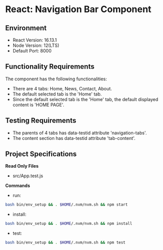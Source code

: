 # React: Navigation Bar Component

## Environment 

- React Version: 16.13.1
- Node Version: 12(LTS)
- Default Port: 8000

## Functionality Requirements

The component has the following functionalities:

- There are 4 tabs: Home, News, Contact, About.
- The default selected tab is the 'Home' tab.
- Since the default selected tab is the 'Home' tab, the default displayed content is 'HOME PAGE'.

## Testing Requirements

- The parents of 4 tabs has data-testid attribute 'navigation-tabs'.
- The content section has data-testid attribute 'tab-content'.

## Project Specifications

**Read Only Files**
- src/App.test.js

**Commands**
- run: 
```bash
bash bin/env_setup && . $HOME/.nvm/nvm.sh && npm start
```
- install: 
```bash
bash bin/env_setup && . $HOME/.nvm/nvm.sh && npm install
```
- test: 
```bash
bash bin/env_setup && . $HOME/.nvm/nvm.sh && npm test
```
